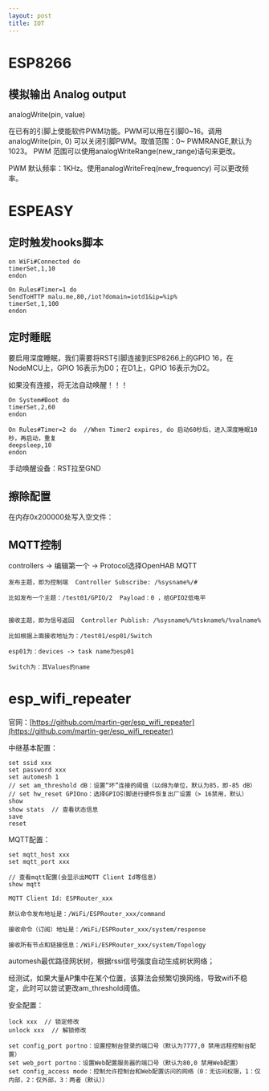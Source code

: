 ```yaml
---
layout: post
title: IOT
---
```


# ESP8266

## 模拟输出 Analog output

analogWrite(pin, value) 

在已有的引脚上使能软件PWM功能。PWM可以用在引脚0~16。调用analogWrite(pin, 0) 可以关闭引脚PWM。取值范围：0~ PWMRANGE,默认为1023。 PWM 范围可以使用analogWriteRange(new_range)语句来更改。

PWM 默认频率：1KHz。使用analogWriteFreq(new_frequency) 可以更改频率。


# ESPEASY

## 定时触发hooks脚本

    on WiFi#Connected do
    timerSet,1,10
    endon

    On Rules#Timer=1 do
    SendToHTTP malu.me,80,/iot?domain=iotd1&ip=%ip%
    timerSet,1,100
    endon

## 定时睡眠

要启用深度睡眠，我们需要将RST引脚连接到ESP8266上的GPIO 16，在NodeMCU上，GPIO 16表示为D0；在D1上，GPIO 16表示为D2。

如果没有连接，将无法自动唤醒！！！

    On System#Boot do
    timerSet,2,60
    endon

    On Rules#Timer=2 do  //When Timer2 expires, do 启动60秒后，进入深度睡眠10秒，再启动，重复
    deepsleep,10
    endon

手动唤醒设备：RST拉至GND

## 擦除配置

在内存0x200000处写入空文件：



## MQTT控制

controllers -> 编辑第一个 -> Protocol选择OpenHAB MQTT

    发布主题，即为控制端  Controller Subscribe: /%sysname%/# 

    比如发布一个主题：/test01/GPIO/2  Payload：0 ，给GPIO2低电平


    接收主题，即为信号返回  Controller Publish: /%sysname%/%tskname%/%valname%

    比如根据上面接收地址为：/test01/esp01/Switch 

    esp01为：devices -> task name为esp01

    Switch为：其Values的name

# esp_wifi_repeater

官网：[https://github.com/martin-ger/esp_wifi_repeater](https://github.com/martin-ger/esp_wifi_repeater)


中继基本配置：

    set ssid xxx
    set password xxx
    set automesh 1
    // set am_threshold dB：设置“坏”连接的阈值（以dB为单位，默认为85，即-85 dB）
    // set hw_reset GPIOno：选择GPIO引脚进行硬件恢复出厂设置（> 16禁用，默认）
    show
    show stats  // 查看状态信息
    save
    reset

MQTT配置：

    set mqtt_host xxx
    set mqtt_port xxx

    // 查看mqtt配置(会显示出MQTT Client Id等信息)
    show mqtt

    MQTT Client Id: ESPRouter_xxx

    默认命令发布地址是：/WiFi/ESPRouter_xxx/command

    接收命令（订阅）地址是：/WiFi/ESPRouter_xxx/system/response

    接收所有节点和链接信息：/WiFi/ESPRouter_xxx/system/Topology

automesh最优路径网状树，根据rssi信号强度自动生成树状网络；

经测试，如果大量AP集中在某个位置，该算法会频繁切换网络，导致wifi不稳定，此时可以尝试更改am_threshold阈值。

安全配置：

    lock xxx  // 锁定修改
    unlock xxx  // 解锁修改

    set config_port portno：设置控制台登录的端口号（默认为7777,0 禁用远程控制台配置）
    set web_port portno：设置Web配置服务器的端口号（默认为80,0 禁用Web配置）
    set config_access mode：控制允许控制台和Web配置访问的网络（0：无访问权限，1：仅内部，2：仅外部，3：两者（默认））

